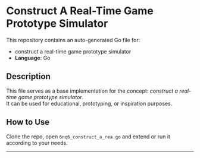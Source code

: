# Construct A Real-Time Game Prototype Simulator

This repository contains an auto-generated Go file for:

- construct a real-time game prototype simulator
- **Language**: Go

## Description

This file serves as a base implementation for the concept: *construct a real-time game prototype simulator*.  
It can be used for educational, prototyping, or inspiration purposes.

## How to Use

Clone the repo, open `6nq6_construct_a_rea.go` and extend or run it according to your needs.

---


